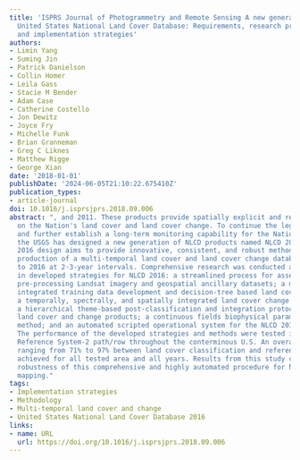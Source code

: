 ```yaml
---
title: 'ISPRS Journal of Photogrammetry and Remote Sensing A new generation of the
  United States National Land Cover Database: Requirements, research priorities, design,
  and implementation strategies'
authors:
- Limin Yang
- Suming Jin
- Patrick Danielson
- Collin Homer
- Leila Gass
- Stacie M Bender
- Adam Case
- Catherine Costello
- Jon Dewitz
- Joyce Fry
- Michelle Funk
- Brian Granneman
- Greg C Liknes
- Matthew Rigge
- George Xian
date: '2018-01-01'
publishDate: '2024-06-05T21:10:22.675410Z'
publication_types:
- article-journal
doi: 10.1016/j.isprsjprs.2018.09.006
abstract: ", and 2011. These products provide spatially explicit and reliable information
  on the Nation's land cover and land cover change. To continue the legacy of NLCD
  and further establish a long-term monitoring capability for the Nation's land resources,
  the USGS has designed a new generation of NLCD products named NLCD 2016. The NLCD
  2016 design aims to provide innovative, consistent, and robust methodologies for
  production of a multi-temporal land cover and land cover change database from 2001
  to 2016 at 2-3-year intervals. Comprehensive research was conducted and resulted
  in developed strategies for NLCD 2016: a streamlined process for assembling and
  pre-processing Landsat imagery and geospatial ancillary datasets; a multi-source
  integrated training data development and decision-tree based land cover classifications;
  a temporally, spectrally, and spatially integrated land cover change analysis strategy;
  a hierarchical theme-based post-classification and integration protocol for generating
  land cover and change products; a continuous fields biophysical parameters modeling
  method; and an automated scripted operational system for the NLCD 2016 production.
  The performance of the developed strategies and methods were tested in twenty World
  Reference System-2 path/row throughout the conterminous U.S. An overall agreement
  ranging from 71% to 97% between land cover classification and reference data was
  achieved for all tested area and all years. Results from this study confirm the
  robustness of this comprehensive and highly automated procedure for NLCD 2016 operational
  mapping."
tags:
- Implementation strategies
- Methodology
- Multi-temporal land cover and change
- United States National Land Cover Database 2016
links:
- name: URL
  url: https://doi.org/10.1016/j.isprsjprs.2018.09.006
---
```

